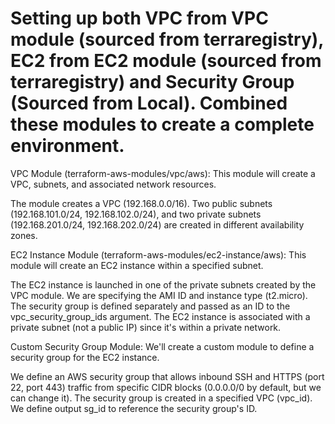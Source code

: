# Setting up both VPC from VPC module (sourced from terraregistry), EC2 from EC2 module (sourced from terraregistry) and Security Group (Sourced from Local).  Combined these modules to create a complete environment.


VPC Module (terraform-aws-modules/vpc/aws): 
This module will create a VPC, subnets, and associated network resources.

The module creates a VPC (192.168.0.0/16).
Two public subnets (192.168.101.0/24, 192.168.102.0/24), and two private subnets (192.168.201.0/24, 192.168.202.0/24) are created in different availability zones.


EC2 Instance Module (terraform-aws-modules/ec2-instance/aws): 
This module will create an EC2 instance within a specified subnet.

The EC2 instance is launched in one of the private subnets created by the VPC module.
We are specifying the AMI ID and instance type (t2.micro).
The security group is defined separately and passed as an ID to the vpc_security_group_ids argument.
The EC2 instance is associated with a private subnet (not a public IP) since it's within a private network.



Custom Security Group Module: 
We'll create a custom module to define a security group for the EC2 instance.

We define an AWS security group that allows inbound SSH and HTTPS (port 22, port 443) traffic from specific CIDR blocks (0.0.0.0/0 by default, but we can change it).
The security group is created in a specified VPC (vpc_id).
We define output sg_id to reference the security group's ID.